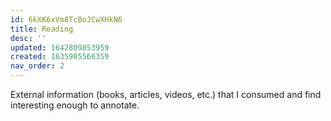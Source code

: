 ```yaml
---
id: 6kXK6xVm8TcBoJCwXHkN6
title: Reading
desc: ''
updated: 1642809853959
created: 1635905566359
nav_order: 2
---
```

External information (books, articles, videos, etc.) that I consumed and find interesting enough to annotate.